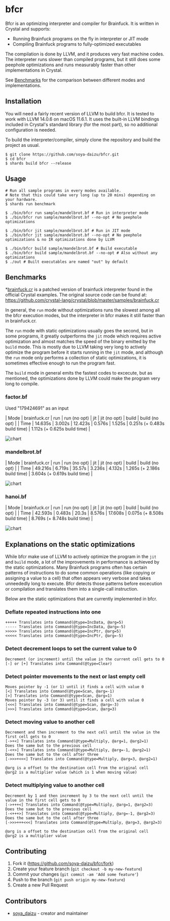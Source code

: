 # bfcr

Bfcr is an optimizing interpreter and compiler for Brainfuck.
It is written in Crystal and supports:

- Running Brainfuck programs on the fly in interpreter or JIT mode
- Compiling Brainfuck programs to fully-optimized executables

The compilation is done by LLVM, and it produces very fast machine codes. The interpreter runs slower than compiled programs, but it still does some peephole optimizations and runs measurably faster than other implementations in Crystal.

See [Benchmarks](https://github.com/soya-daizu/bfcr#benchmarks) for the comparison between different modes and implementations.

## Installation

You will need a fairly recent version of LLVM to build bfcr. It is tested to work with LLVM 14.0.6 on macOS 11.6.1. It uses the built-in LLVM bindings included in Crystal's standard library (for the most part), so no additional configuration is needed.

To build the interpreter/compiler, simply clone the repository and build the project as usual.

```shell
$ git clone https://github.com/soya-daizu/bfcr.git
$ cd bfcr
$ shards build bfcr --release
```

## Usage

```shell
# Run all sample programs in every modes available.
# Note that this could take very long (up to 20 mins) depending on your hardware.
$ shards run benchmark

$ ./bin/bfcr run sample/mandelbrot.bf # Run in interpreter mode
$ ./bin/bfcr run sample/mandelbrot.bf --no-opt # No peephole optimizations

$ ./bin/bfcr jit sample/mandelbrot.bf # Run in JIT mode
$ ./bin/bfcr jit sample/mandelbrot.bf --no-opt # No peephole optimizations & no IR optimizations done by LLVM

$ ./bin/bfcr build sample/mandelbrot.bf # Build executable
$ ./bin/bfcr build sample/mandelbrot.bf --no-opt # Also without any optimizations
$ ./out # Built executables are named "out" by default
```

## Benchmarks

\*[brainfuck.cr](https://gist.github.com/soya-daizu/16eed302d7d4d55181f5f5243ef08a50) is a patched version of brainfuck interpreter found in the official Crystal examples. The original source code can be found at: https://github.com/crystal-lang/crystal/blob/master/samples/brainfuck.cr

In general, the `run` mode without optimizations runs the slowest among all the bfcr execution modes, but the interpreter in bfcr makes it still faster than in brainfuck.cr.

The `run` mode with static optimizations usually goes the second, but in some programs, it greatly outperforms the `jit` mode which requires active optimization and almost matches the speed of the binary emitted by the `build` mode. This is mostly due to LLVM taking very long to actively optimize the program before it starts running in the `jit` mode, and although the `run` mode only performs a collection of static optimizations, it is sometimes effective enough to run the program fast.

The `build` mode in general emits the fastest codes to excecute, but as mentioned, the optimizations done by LLVM could make the program very long to compile.

### factor.bf

Used "179424691" as an input

| Mode | brainfuck.cr | run    | run (no opt) | jit    | jit (no opt) | build                        | build (no opt)               |
| Time | 14.635s      | 3.002s | 12.423s      | 0.576s | 1.525s       | 0.251s (+ 0.483s build time) | 1.112s (+ 0.625s build time) |

![chart](media/factor.png)

### mandelbrot.bf

| Mode | brainfuck.cr | run    | run (no opt) | jit    | jit (no opt) | build                        | build (no opt)               |
| Time | 49.216s      | 6.719s | 35.57s       | 3.236s | 4.132s       | 1.265s (+ 2.186s build time) | 3.604s (+ 0.619s build time) |

![chart](media/mandelbrot.png)

### hanoi.bf

| Mode | brainfuck.cr | run    | run (no opt) | jit    | jit (no opt) | build                        | build (no opt)               |
| Time | 42.593s      | 0.483s | 20.3s        | 8.576s | 17.608s      | 0.075s (+ 8.508s build time) | 8.769s (+ 8.748s build time) |

![chart](media/hanoi.png)

## Explanations on the static optimizations

While bfcr make use of LLVM to actively optimize the program in the `jit` and `build` mode, a lot of the improvements in performance is achieved by the static optimizations. Many Brainfuck programs often has certain patterns of instructions to do some common operations (like copying or assigning a value to a cell) that often appears very verbose and takes unneededly long to execute. Bfcr detects those patterns before excecution or compilation and translates them into a single-call instruction.

Below are the static optimizations that are currently implemented in bfcr.

### Deflate repeated instructions into one

```brainfuck
+++++ Translates into Command(@type=IncData, @arg=5)
----- Translates into Command(@type=IncData, @arg=-5)
>>>>> Translates into Command(@type=IncPtr, @arg=5)
<<<<< Translates into Command(@type=IncPtr, @arg=-5)
```

### Detect decrement loops to set the current value to 0

```brainfuck
Decrement (or increment) until the value in the current cell gets to 0
[-] or [+] Translates into Command(@type=Clear)
```

### Detect pointer movements to the next or last empty cell

```brainfuck
Moves pointer by -1 (or 1) until it finds a cell with value 0
[<] Translates into Command(@type=Scan, @arg=-1)
[>] Translates into Command(@type=Scan, @arg=1)
Moves pointer by -3 (or 3) until it finds a cell with value 0
[<<<] Translates into Command(@type=Scan, @arg=-3)
[>>>] Translates into Command(@type=Scan, @arg=3)
```

### Detect moving value to another cell

```brainfuck
Decrement and then increment to the next cell until the value in the first cell gets to 0
[->+<] Translates into Command(@type=Multiply, @arg=1, @arg2=1)
Does the same but to the previous cell
[-<+>] Translates into Command(@type=Multiply, @arg=-1, @arg2=1)
Does the same but to the cell after three
[->>>+<<<] Translates into Command(@type=Multiply, @arg=3, @arg2=1)

@arg is a offset to the destination cell from the original cell 
@arg2 is a multiplier value (which is 1 when moving value)
```

### Detect multiplying value to another cell

```brainfuck
Decrement by 1 and then increment by 3 to the next cell until the value in the first cell gets to 0
[->+++<] Translates into Command(@type=Multiply, @arg=1, @arg2=3)
Does the same but to the previous cell
[-<+++>] Translates into Command(@type=Multiply, @arg=-1, @arg2=3)
Does the same but to the cell after three
[->>>+++<<<] Translates into Command(@type=Multiply, @arg=3, @arg2=3)

@arg is a offset to the destination cell from the original cell 
@arg2 is a multiplier value
```

## Contributing

1. Fork it (<https://github.com/soya-daizu/bfcr/fork>)
2. Create your feature branch (`git checkout -b my-new-feature`)
3. Commit your changes (`git commit -am 'Add some feature'`)
4. Push to the branch (`git push origin my-new-feature`)
5. Create a new Pull Request

## Contributors

- [soya_daizu](https://github.com/soya-daizu) - creator and maintainer
